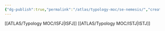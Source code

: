 ```yaml
---
{"dg-publish":true,"permalink":"/atlas/typology-moc/se-nemesis/","created":"","updated":""}
---
```



[[ATLAS/Typology MOC/ISFJ\|ISFJ]]
[[ATLAS/Typology MOC/ISTJ\|ISTJ]]
